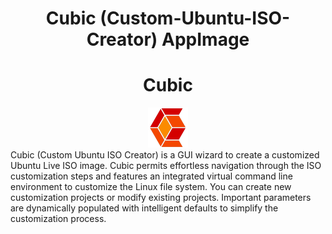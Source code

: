 <div align="center">
<h1>Cubic (Custom-Ubuntu-ISO-Creator) AppImage</h1>    
</div>
<div align="center">
    <h1>Cubic</h1>
    <img src="https://github.com/titenko/Cubic-Custom-Ubuntu-ISO-Creator-AppImage/blob/master/cubic.png?raw=true">
</div>
Cubic (Custom Ubuntu ISO Creator) is a GUI wizard to create a customized Ubuntu Live ISO image.  Cubic permits effortless navigation through the ISO customization steps and features an integrated virtual command line environment to customize the Linux file system. You can create new customization projects or modify existing projects. Important parameters are dynamically populated with intelligent defaults to simplify the customization process.
